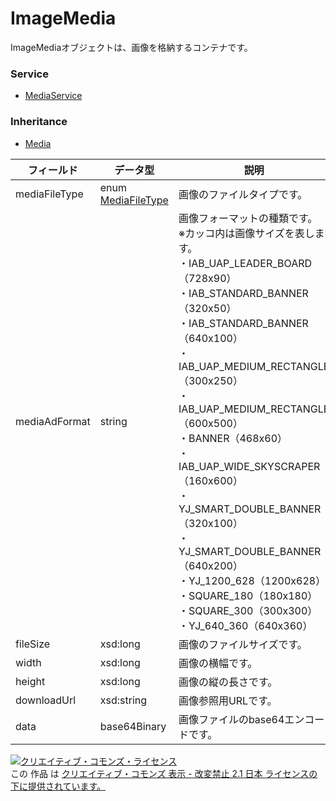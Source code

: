 # ImageMedia
ImageMediaオブジェクトは、画像を格納するコンテナです。

### Service
+ [MediaService](../services/MediaService.md)

### Inheritance
+ [Media](./Media.md)

| フィールド | データ型 | 説明 | 
|---|---|---|
| mediaFileType| enum <a href="./MediaFileType.md">MediaFileType</a>| 画像のファイルタイプです。 |
| mediaAdFormat| string| 画像フォーマットの種類です。<br>※カッコ内は画像サイズを表します。<br>・IAB_UAP_LEADER_BOARD（728x90）<br> ・IAB_STANDARD_BANNER（320x50）<br>・IAB_STANDARD_BANNER（640x100）<br>・IAB_UAP_MEDIUM_RECTANGLE（300x250）<br>・IAB_UAP_MEDIUM_RECTANGLE（600x500）<br>・BANNER（468x60）<br>・IAB_UAP_WIDE_SKYSCRAPER（160x600）<br>・YJ_SMART_DOUBLE_BANNER（320x100）<br>・YJ_SMART_DOUBLE_BANNER（640x200）<br>・YJ_1200_628（1200x628）<br>・SQUARE_180（180x180）<br>・SQUARE_300（300x300）<br>・YJ_640_360（640x360） |
| fileSize| xsd:long| 画像のファイルサイズです。 |
| width| xsd:long| 画像の横幅です。 |
| height| xsd:long| 画像の縦の長さです。 |
| downloadUrl| xsd:string| 画像参照用URLです。 |
| data| base64Binary| 画像ファイルのbase64エンコードです。 |

<a rel="license" href="http://creativecommons.org/licenses/by-nd/2.1/jp/"><img alt="クリエイティブ・コモンズ・ライセンス" style="border-width:0" src="https://i.creativecommons.org/l/by-nd/2.1/jp/88x31.png" /></a><br />この 作品 は <a rel="license" href="http://creativecommons.org/licenses/by-nd/2.1/jp/">クリエイティブ・コモンズ 表示 - 改変禁止 2.1 日本 ライセンスの下に提供されています。</a>
